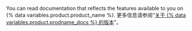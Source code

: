 You can read documentation that reflects the features available to you on {% data variables.product.product_name %}. 更多信息请参阅“[关于 {% data variables.product.prodname_docs %} 的版本](/get-started/learning-about-github/about-versions-of-github-docs)”。
